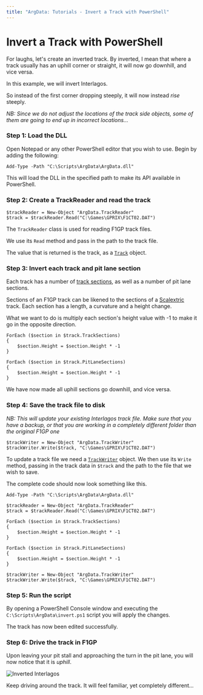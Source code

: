 ```yaml
---
title: "ArgData: Tutorials - Invert a Track with PowerShell"
---
```


# Invert a Track with PowerShell

For laughs, let's create an inverted track. By inverted, I mean that
where a track usually has an uphill corner or straight, it will now
go downhill, and vice versa.

In this example, we will invert Interlagos.

So instead of the first corner dropping steeply, it will now instead _rise_ steeply.

_NB: Since we do not adjust the locations of the track side objects, some of them are going to
end up in incorrect locations..._


### Step 1: Load the DLL

Open Notepad or any other PowerShell editor that you wish to use. Begin by adding the following:

<pre><code class="language-powershell">Add-Type -Path "C:\Scripts\ArgData\ArgData.dll"</code></pre>

This will load the DLL in the specified path to make its API available
in PowerShell.


### Step 2: Create a TrackReader and read the track

<pre><code class="language-powershell">$trackReader = New-Object "ArgData.TrackReader"
$track = $trackReader.Read("C:\Games\GPRIX\F1CT02.DAT")
</code></pre>

The `TrackReader` class is used for reading F1GP track files.

We use its `Read` method and pass in the path to the track file.

The value that is returned is the track, as a [`Track`](/argdata/api/0.19.1/track/) object.


### Step 3: Invert each track and pit lane section

Each track has a number of [track sections](/argdata/api/0.19.1/tracksection/), as well as a number of pit lane sections.

Sections of an F1GP track can be likened to the sections of a [Scalextric](https://en.wikipedia.org/wiki/Scalextric) track.
Each section has a length, a curvature and a height change.

What we want to do is multiply each section's height value with -1 to make it go in the opposite direction.

<pre><code class="language-powershell">ForEach ($section in $track.TrackSections)
{
    $section.Height = $section.Height * -1
}

ForEach ($section in $track.PitLaneSections)
{
    $section.Height = $section.Height * -1
}
</code></pre>

We have now made all uphill sections go downhill, and vice versa.


### Step 4: Save the track file to disk

_NB: This will update your existing Interlagos track file. Make sure that you have a backup, or that you 
are working in a completely different folder than the original F1GP one_

<pre><code class="language-powershell">$trackWriter = New-Object "ArgData.TrackWriter"
$trackWriter.Write($track, "C:\Games\GPRIX\F1CT02.DAT")
</code></pre>

To update a track file we need a [`TrackWriter`](/argdata/api/0.19.1/trackwriter/) object.
We then use its `Write` method, passing in the track data in `$track` and the
path to the file that we wish to save.

The complete code should now look something like this.

<!-- link to GitHub gist -->

<pre><code class="language-powershell">Add-Type -Path "C:\Scripts\ArgData\ArgData.dll"

$trackReader = New-Object "ArgData.TrackReader"
$track = $trackReader.Read("C:\Games\GPRIX\F1CT02.DAT")

ForEach ($section in $track.TrackSections)
{
    $section.Height = $section.Height * -1
}

ForEach ($section in $track.PitLaneSections)
{
    $section.Height = $section.Height * -1
}

$trackWriter = New-Object "ArgData.TrackWriter"
$trackWriter.Write($track, "C:\Games\GPRIX\F1CT02.DAT")
</code></pre>


### Step 5: Run the script

By opening a PowerShell Console window and executing the `C:\Scripts\ArgData\invert.ps1` script
you will apply the changes.

The track has now been edited successfully.


### Step 6: Drive the track in F1GP

Upon leaving your pit stall and approaching the turn in the pit lane, you will now notice that it is _uphill_.

<img alt="Inverted Interlagos" src="/argdata/images/tutorials/invert-01-pitlane.png" class="img-fluid" />

Keep driving around the track. It will feel familiar, yet completely different...

